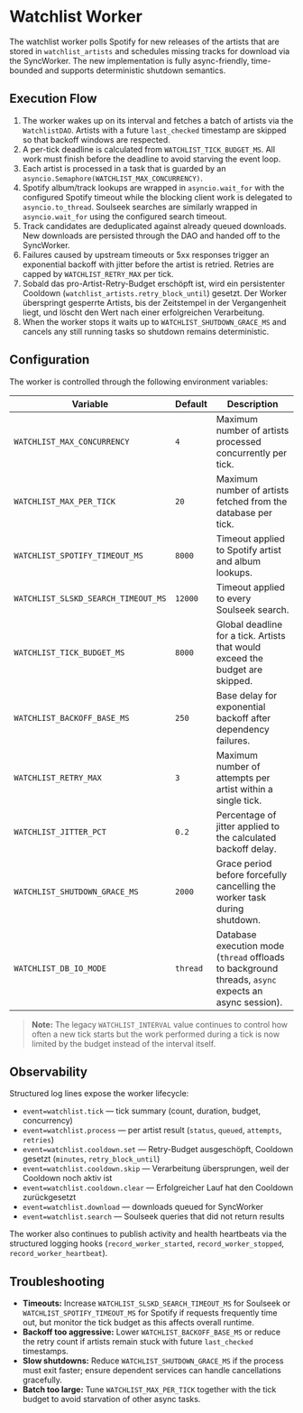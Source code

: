 # Watchlist Worker

The watchlist worker polls Spotify for new releases of the artists that are
stored in `watchlist_artists` and schedules missing tracks for download via the
SyncWorker. The new implementation is fully async-friendly, time-bounded and
supports deterministic shutdown semantics.

## Execution Flow

1. The worker wakes up on its interval and fetches a batch of artists via the
   `WatchlistDAO`. Artists with a future `last_checked` timestamp are skipped so
   that backoff windows are respected.
2. A per-tick deadline is calculated from `WATCHLIST_TICK_BUDGET_MS`. All work
   must finish before the deadline to avoid starving the event loop.
3. Each artist is processed in a task that is guarded by an
   `asyncio.Semaphore(WATCHLIST_MAX_CONCURRENCY)`.
4. Spotify album/track lookups are wrapped in `asyncio.wait_for` with the
   configured Spotify timeout while the blocking client work is delegated to
   `asyncio.to_thread`. Soulseek searches are similarly wrapped in
   `asyncio.wait_for` using the configured search timeout.
5. Track candidates are deduplicated against already queued downloads. New
   downloads are persisted through the DAO and handed off to the SyncWorker.
6. Failures caused by upstream timeouts or 5xx responses trigger an exponential
   backoff with jitter before the artist is retried. Retries are capped by
   `WATCHLIST_RETRY_MAX` per tick.
7. Sobald das pro-Artist-Retry-Budget erschöpft ist, wird ein persistenter
   Cooldown (`watchlist_artists.retry_block_until`) gesetzt. Der Worker
   überspringt gesperrte Artists, bis der Zeitstempel in der Vergangenheit
   liegt, und löscht den Wert nach einer erfolgreichen Verarbeitung.
7. When the worker stops it waits up to `WATCHLIST_SHUTDOWN_GRACE_MS` and
   cancels any still running tasks so shutdown remains deterministic.

## Configuration

The worker is controlled through the following environment variables:

| Variable | Default | Description |
|----------|---------|-------------|
| `WATCHLIST_MAX_CONCURRENCY` | `4` | Maximum number of artists processed concurrently per tick. |
| `WATCHLIST_MAX_PER_TICK` | `20` | Maximum number of artists fetched from the database per tick. |
| `WATCHLIST_SPOTIFY_TIMEOUT_MS` | `8000` | Timeout applied to Spotify artist and album lookups. |
| `WATCHLIST_SLSKD_SEARCH_TIMEOUT_MS` | `12000` | Timeout applied to every Soulseek search. |
| `WATCHLIST_TICK_BUDGET_MS` | `8000` | Global deadline for a tick. Artists that would exceed the budget are skipped. |
| `WATCHLIST_BACKOFF_BASE_MS` | `250` | Base delay for exponential backoff after dependency failures. |
| `WATCHLIST_RETRY_MAX` | `3` | Maximum number of attempts per artist within a single tick. |
| `WATCHLIST_JITTER_PCT` | `0.2` | Percentage of jitter applied to the calculated backoff delay. |
| `WATCHLIST_SHUTDOWN_GRACE_MS` | `2000` | Grace period before forcefully cancelling the worker task during shutdown. |
| `WATCHLIST_DB_IO_MODE` | `thread` | Database execution mode (`thread` offloads to background threads, `async` expects an async session). |

> **Note:** The legacy `WATCHLIST_INTERVAL` value continues to control how often
> a new tick starts but the work performed during a tick is now limited by the
> budget instead of the interval itself.

## Observability

Structured log lines expose the worker lifecycle:

- `event=watchlist.tick` — tick summary (count, duration, budget, concurrency)
- `event=watchlist.process` — per artist result (`status`, `queued`, `attempts`, `retries`)
- `event=watchlist.cooldown.set` — Retry-Budget ausgeschöpft, Cooldown gesetzt (`minutes`, `retry_block_until`)
- `event=watchlist.cooldown.skip` — Verarbeitung übersprungen, weil der Cooldown noch aktiv ist
- `event=watchlist.cooldown.clear` — Erfolgreicher Lauf hat den Cooldown zurückgesetzt
- `event=watchlist.download` — downloads queued for SyncWorker
- `event=watchlist.search` — Soulseek queries that did not return results

The worker also continues to publish activity and health heartbeats via the
structured logging hooks (`record_worker_started`, `record_worker_stopped`,
`record_worker_heartbeat`).

## Troubleshooting

- **Timeouts:** Increase `WATCHLIST_SLSKD_SEARCH_TIMEOUT_MS` for Soulseek or
  `WATCHLIST_SPOTIFY_TIMEOUT_MS` for Spotify if requests frequently time out,
  but monitor the tick budget as this affects overall runtime.
- **Backoff too aggressive:** Lower `WATCHLIST_BACKOFF_BASE_MS` or reduce the
  retry count if artists remain stuck with future `last_checked` timestamps.
- **Slow shutdowns:** Reduce `WATCHLIST_SHUTDOWN_GRACE_MS` if the process must
  exit faster; ensure dependent services can handle cancellations gracefully.
- **Batch too large:** Tune `WATCHLIST_MAX_PER_TICK` together with the tick
  budget to avoid starvation of other async tasks.
